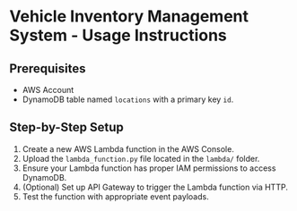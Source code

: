 # Vehicle Inventory Management System - Usage Instructions

## Prerequisites
- AWS Account
- DynamoDB table named `locations` with a primary key `id`.

## Step-by-Step Setup

1. Create a new AWS Lambda function in the AWS Console.
2. Upload the `lambda_function.py` file located in the `lambda/` folder.
3. Ensure your Lambda function has proper IAM permissions to access DynamoDB.
4. (Optional) Set up API Gateway to trigger the Lambda function via HTTP.
5. Test the function with appropriate event payloads.
